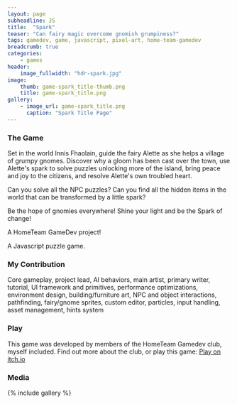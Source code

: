```yaml
---
layout: page
subheadline: JS
title:  "Spark"
teaser: "Can fairy magic overcome gnomish grumpiness?"
tags: gamedev, game, javascript, pixel-art, home-team-gamedev
breadcrumb: true
categories:
    - games
header:
    image_fullwidth: "hdr-spark.jpg"
image:
    thumb: game-spark_title-thumb.png
    title: game-spark_title.png
gallery:
    - image_url: game-spark_title.png
      caption: "Spark Title Page"
---
```


### The Game

Set in the world Innis Fhaolain, guide the fairy Alette as she helps a village of grumpy gnomes.  Discover why a gloom has been cast over the town, use Alette's spark to solve puzzles unlocking more of the island, bring peace and joy to the citizens, and resolve Alette's own troubled heart.

Can you solve all the NPC puzzles?  Can you find all the hidden items in the world that can be transformed by a little spark?

Be the hope of gnomies everywhere!  Shine your light and be the Spark of change!

A HomeTeam GameDev project!

A Javascript puzzle game.

### My Contribution

Core gameplay, project lead, AI behaviors, main artist, primary writer, tutorial, UI framework and primitives, performance optimizations, environment design, building/furniture art, NPC and object interactions, pathfinding, fairy/gnome sprites, custom editor, particles, input handling, asset management, hints system

### Play

This game was developed by members of the HomeTeam Gamedev club, myself included.  Find out more about the
club, or play this game: [Play on itch.io](https://tylorallison.itch.io/spark)

### Media
{% include gallery %}